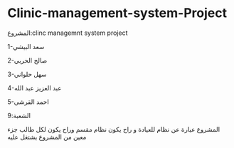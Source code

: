 # Clinic-management-system-Project
المشروع:clinc managemnt system project

1-سعد البيشي

2-صالح الحربي

3-سهل حلواني

4-عبد العزيز عبد الله    

5-احمد القرشي

الشعبة:9

المشروع عبارة عن نظام للعيادة و راح يكون نظام مقسم وراح يكون لكل طالب جزء معين من المشروع يشتغل عليه
